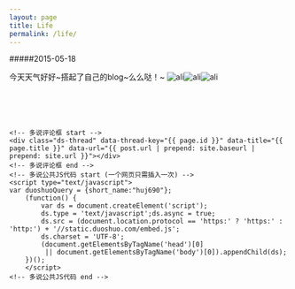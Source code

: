 ```yaml
---
layout: page
title: Life
permalink: /life/
---
```


#####2015-05-18  

今天天气好好~搭起了自己的blog~么么哒！~
![ali](http://img699.ph.126.net/6BGg7q7IruZlu863QMDjIw==/2841489889895171963.gif)![ali](http://img699.ph.126.net/6BGg7q7IruZlu863QMDjIw==/2841489889895171963.gif)![ali](http://img699.ph.126.net/6BGg7q7IruZlu863QMDjIw==/2841489889895171963.gif)
<br>
<br>
<br>
<br>
<br>
<div>
	<!--
	<div id="disqus_thread"></div>
	<script type="text/javascript">
	    /* * * CONFIGURATION VARIABLES: EDIT BEFORE PASTING INTO YOUR WEBPAGE * * */
	    var disqus_shortname = 'huj690'; // required: replace example with your forum shortname 这个地方需要改成你配置的网站名
	    /* * * DON'T EDIT BELOW THIS LINE * * */
	    (function() {
	        var dsq = document.createElement('script'); dsq.type = 'text/javascript'; dsq.async = true;
	        dsq.src = 'http://' + disqus_shortname + '.disqus.com/embed.js';
	        (document.getElementsByTagName('head')[0] || document.getElementsByTagName('body')[0]).appendChild(dsq);
	    })();
	</script>
	<noscript>Please enable JavaScript to view the <a href="http://disqus.com/?ref_noscript">comments powered by Disqus.</a></noscript>
	<a href="http://disqus.com" class="dsq-brlink">blog comments powered by <span class="logo-disqus">Disqus</span></a>
	-->

	<!-- 多说评论框 start -->
	<div class="ds-thread" data-thread-key="{{ page.id }}" data-title="{{ page.title }}" data-url="{{ post.url | prepend: site.baseurl | prepend: site.url }}"></div>
	<!-- 多说评论框 end -->
	<!-- 多说公共JS代码 start (一个网页只需插入一次) -->
	<script type="text/javascript">
	var duoshuoQuery = {short_name:"huj690"};
		(function() {
			var ds = document.createElement('script');
			ds.type = 'text/javascript';ds.async = true;
			ds.src = (document.location.protocol == 'https:' ? 'https:' : 'http:') + '//static.duoshuo.com/embed.js';
			ds.charset = 'UTF-8';
			(document.getElementsByTagName('head')[0] 
			 || document.getElementsByTagName('body')[0]).appendChild(ds);
		})();
		</script>
	<!-- 多说公共JS代码 end -->
</div>


[msra]: http://www.msra.cn/
[nlc]: http://research.microsoft.com/en-us/groups/nlc/

[github]: http://github.com/huj690
[google]: https://plus.google.com/+JinHu2013
[linkedin]: http://cn.linkedin.com/in/huj690/
[facebook]: http://facebook.com/huj690
[weibo]: http://weibo.com/huj690
[renren]: http://renren.com/huj690
